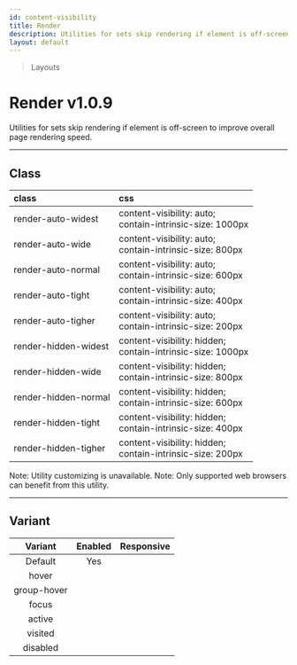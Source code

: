 ```yaml
---
id: content-visibility
title: Render
description: Utilities for sets skip rendering if element is off-screen to improve overall page rendering speed.
layout: default
---
```


> Layouts

# Render <span class="ml-1 px-2 py-1 text-sm text-gray-600 bg-gray-300">v1.0.9</span>

Utilities for sets skip rendering if element is off-screen to improve overall page rendering speed.

---

## Class

| <span class="px-3 py-1 text-white bg-charcoal-100 rounded-full">class</span> | <span class="px-3 py-1 text-white bg-charcoal-100 rounded-full">css</span> |
|:--|:--|
| render-auto-widest | content-visibility: auto; <br> contain-intrinsic-size: 1000px |
| render-auto-wide | content-visibility: auto; <br> contain-intrinsic-size: 800px |
| render-auto-normal | content-visibility: auto; <br> contain-intrinsic-size: 600px |
| render-auto-tight | content-visibility: auto; <br> contain-intrinsic-size: 400px |
| render-auto-tigher | content-visibility: auto; <br> contain-intrinsic-size: 200px |
| render-hidden-widest | content-visibility: hidden; <br> contain-intrinsic-size: 1000px |
| render-hidden-wide | content-visibility: hidden; <br> contain-intrinsic-size: 800px |
| render-hidden-normal | content-visibility: hidden; <br> contain-intrinsic-size: 600px |
| render-hidden-tight | content-visibility: hidden; <br> contain-intrinsic-size: 400px |
| render-hidden-tigher | content-visibility: hidden; <br> contain-intrinsic-size: 200px |

<y class="mt-4 mx-4 p-3 border-l-8 border-gray-600 text-sm text-gray-600 bg-gray-200">
  <span class="pr-1 font-semibold">
    Note:
  </span>
  Utility customizing is unavailable.
</y>

<y class="mt-2 mb-4 mx-4 p-3 border-l-8 border-orange-600 text-sm text-orange-600 bg-orange-200">
  <span class="pr-1 font-semibold">
    Note:
  </span>
  Only supported web browsers can benefit from this utility.
</y>

---

## Variant

| <span class="font-semibold underline">Variant</span> | <span class="font-semibold underline">Enabled</span> | <span class="font-semibold underline">Responsive</span> |
|:-:|:-:|:-:|
| Default | Yes | |
| hover| | |
| group-hover | | |
| focus | | |
| active | | |
| visited | | |
| disabled | | |